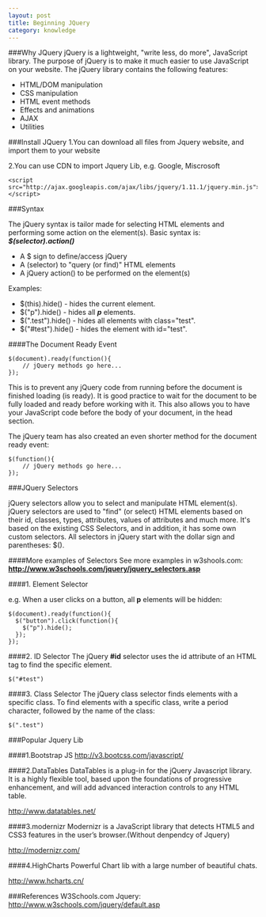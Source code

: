 ```yaml
---
layout: post
title: Beginning JQuery
category: knowledge
---
```

###Why JQuery
jQuery is a lightweight, "write less, do more", JavaScript library. The purpose of jQuery is to make it much easier to use JavaScript on your website. The jQuery library contains the following features:

- HTML/DOM manipulation
- CSS manipulation
- HTML event methods
- Effects and animations
- AJAX
- Utilities

###Install JQuery
1.You can download all files from Jquery website, and import them to your website

2.You can use CDN to import Jquery Lib, e.g. Google, Miscrosoft

	<script src="http://ajax.googleapis.com/ajax/libs/jquery/1.11.1/jquery.min.js"></script>

###Syntax

The jQuery syntax is tailor made for selecting HTML elements and performing some action on the element(s). Basic syntax is: ***$(selector).action()***

- A $ sign to define/access jQuery
- A (selector) to "query (or find)" HTML elements
- A jQuery action() to be performed on the element(s)

Examples:

- $(this).hide() - hides the current element.
- $("p").hide() - hides all ***p*** elements.
- $(".test").hide() - hides all elements with class="test".
- $("#test").hide() - hides the element with id="test".

####The Document Ready Event

	$(document).ready(function(){
   		// jQuery methods go here...
	});

This is to prevent any jQuery code from running before the document is finished loading (is ready). It is good practice to wait for the document to be fully loaded and ready before working with it. This also allows you to have your JavaScript code before the body of your document, in the head section.

The jQuery team has also created an even shorter method for the document ready event:

	$(function(){
   		// jQuery methods go here...
	});

###JQuery Selectors

jQuery selectors allow you to select and manipulate HTML element(s). jQuery selectors are used to "find" (or select) HTML elements based on their id, classes, types, attributes, values of attributes and much more. It's based on the existing CSS Selectors, and in addition, it has some own custom selectors. All selectors in jQuery start with the dollar sign and parentheses: $().

####More examples of Selectors
See more examples in w3shools.com:
**<http://www.w3schools.com/jquery/jquery_selectors.asp>**

####1. Element Selector

e.g. When a user clicks on a button, all **p** elements will be hidden:

	$(document).ready(function(){
	  $("button").click(function(){
	    $("p").hide();
	  });
	});

####2. ID Selector
The jQuery **#id** selector uses the id attribute of an HTML tag to find the specific element.

	$("#test")

####3. Class Selector
The jQuery class selector finds elements with a specific class. To find elements with a specific class, write a period character, followed by the name of the class:	

	$(".test")


###Popular Jquery Lib

####1.Bootstrap JS
<http://v3.bootcss.com/javascript/>

####2.DataTables
DataTables is a plug-in for the jQuery Javascript library. It is a highly flexible tool, based upon the foundations of progressive enhancement, and will add advanced interaction controls to any HTML table.

<http://www.datatables.net/>

####3.modernizr
Modernizr is a JavaScript library that detects HTML5 and CSS3 features in the user’s browser.(Without denpendcy of Jquery)

<http://modernizr.com/>

####4.HighCharts
Powerful Chart lib with a large number of beautiful chats.

<http://www.hcharts.cn/>


###References
W3Schools.com Jquery: http://www.w3schools.com/jquery/default.asp